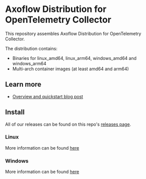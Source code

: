 # Axoflow Distribution for OpenTelemetry Collector

This repository assembles Axoflow Distribution for OpenTelemetry Collector.

The distribution contains:

- Binaries for linux_amd64, linux_arm64, windows_amd64 and windows_arm64
- Multi-arch container images (at least amd64 and arm64)

## Learn more

- [Overview and quickstart blog post](https://axoflow.com/reinvent-kubernetes-logging-with-telemetry-controller/)

## Install

All of our releases can be found on this repo's [releases page](https://github.com/axoflow/axoflow-otel-collector-releases/releases).

### Linux

More information can be found [here](distributions/axoflow-otel-collector/README_linux.md)

### Windows

More information can be found [here](distributions/axoflow-otel-collector/README_windows.md)
